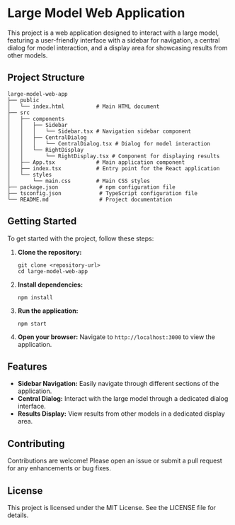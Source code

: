 # Large Model Web Application

This project is a web application designed to interact with a large model, featuring a user-friendly interface with a sidebar for navigation, a central dialog for model interaction, and a display area for showcasing results from other models.

## Project Structure

```
large-model-web-app
├── public
│   └── index.html          # Main HTML document
├── src
│   ├── components
│   │   ├── Sidebar
│   │   │   └── Sidebar.tsx # Navigation sidebar component
│   │   ├── CentralDialog
│   │   │   └── CentralDialog.tsx # Dialog for model interaction
│   │   └── RightDisplay
│   │       └── RightDisplay.tsx # Component for displaying results
│   ├── App.tsx             # Main application component
│   ├── index.tsx           # Entry point for the React application
│   └── styles
│       └── main.css        # Main CSS styles
├── package.json             # npm configuration file
├── tsconfig.json            # TypeScript configuration file
└── README.md                # Project documentation
```

## Getting Started

To get started with the project, follow these steps:

1. **Clone the repository:**
   ```
   git clone <repository-url>
   cd large-model-web-app
   ```

2. **Install dependencies:**
   ```
   npm install
   ```

3. **Run the application:**
   ```
   npm start
   ```

4. **Open your browser:**
   Navigate to `http://localhost:3000` to view the application.

## Features

- **Sidebar Navigation:** Easily navigate through different sections of the application.
- **Central Dialog:** Interact with the large model through a dedicated dialog interface.
- **Results Display:** View results from other models in a dedicated display area.

## Contributing

Contributions are welcome! Please open an issue or submit a pull request for any enhancements or bug fixes.

## License

This project is licensed under the MIT License. See the LICENSE file for details.